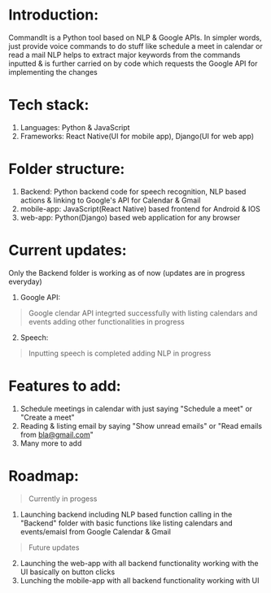 # Introduction: 
CommandIt is a Python tool based on NLP & Google APIs. In simpler words, just provide voice commands to do stuff like schedule a meet in calendar 
or read a mail
NLP helps to extract major keywords from the commands inputted & is further carried on by code which requests the Google API for 
implementing the changes 

# Tech stack:
1) Languages: Python & JavaScript
2) Frameworks: React Native(UI for mobile app), Django(UI for web app)

# Folder structure:
1) Backend: Python backend code for speech recognition, NLP based actions & linking to Google's API for Calendar & Gmail
2) mobile-app: JavaScript(React Native) based frontend for Android & IOS
3) web-app: Python(Django) based web application for any browser

# Current updates:
Only the Backend folder is working as of now (updates are in progress everyday)
1) Google API:
> Google clendar API integrted successfully with listing calendars and events adding other functionalities in progress
2) Speech:
> Inputting speech is completed adding NLP in progress

# Features to add:
1) Schedule meetings in calendar with just saying "Schedule a meet" or "Create a meet"
2) Reading & listing email by saying "Show unread emails" or "Read emails from bla@gmail.com"
3) Many more to add

# Roadmap:
> Currently in progess
1) Launching backend including NLP based function calling in the "Backend" folder with basic functions like listing calendars and events/emaisl from Google Calendar & Gmail

> Future updates
2) Launching the web-app with all backend functionality working with the UI basically on button clicks
3) Lunching the mobile-app with all backend functionality working with UI